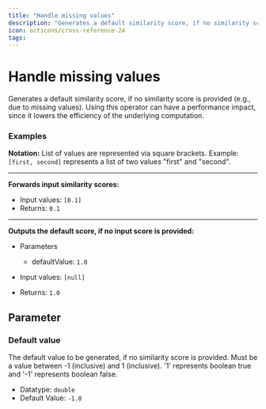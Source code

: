 ```yaml
---
title: "Handle missing values"
description: "Generates a default similarity score, if no similarity score is provided (e.g., due to missing values). Using this operator can have a performance impact, since it lowers the efficiency of the underlying computation."
icon: octicons/cross-reference-24
tags: 
---
```

# Handle missing values
<!-- This file was generated - DO NOT CHANGE IT MANUALLY -->



Generates a default similarity score, if no similarity score is provided (e.g., due to missing values). Using this operator can have a performance impact, since it lowers the efficiency of the underlying computation.

### Examples

**Notation:** List of values are represented via square brackets. Example: `[first, second]` represents a list of two values "first" and "second".

---
**Forwards input similarity scores:**

* Input values: `[0.1]`
* Returns: `0.1`


---
**Outputs the default score, if no input score is provided:**

* Parameters
    * defaultValue: `1.0`

* Input values: `[null]`
* Returns: `1.0`




## Parameter

### Default value

The default value to be generated, if no similarity score is provided. Must be a value between -1 (inclusive) and 1 (inclusive). '1' represents boolean true and '-1' represents boolean false.

- Datatype: `double`
- Default Value: `-1.0`



